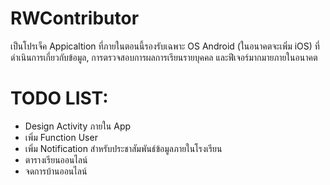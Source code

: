 # RWContributor

เป็นโปรเจ็ค Appicaltion ที่ภายในตอนนี้รองรับเฉพาะ OS Android (ในอนาคตจะเพิ่ม iOS) ที่ดำเนินการเกี่ยวกับข้อมูล, การตรวจสอบการผลการเรียนรายบุคคล และฟีเจอร์มากมายภายในอนาคต

# TODO LIST:
- Design Activity ภายใน App
- เพิ่ม Function User
- เพิ่ม Notification สำหรับประชาสัมพันธ์ข้อมูลภายในโรงเรียน
- ตารางเรียนออนไลน์
- จดการบ้านออนไลน์
